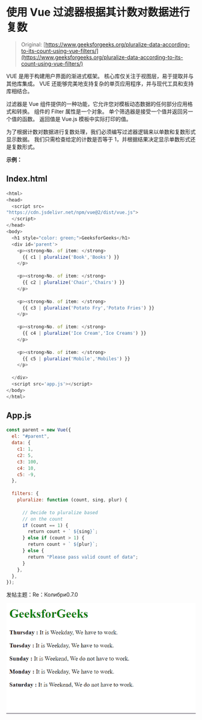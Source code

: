 # 使用 Vue 过滤器根据其计数对数据进行复数

> Original: [https://www.geeksforgeeks.org/pluralize-data-according-to-its-count-using-vue-filters/](https://www.geeksforgeeks.org/pluralize-data-according-to-its-count-using-vue-filters/)

VUE 是用于构建用户界面的渐进式框架。 核心库仅关注于视图层，易于提取并与其他库集成。 VUE 还能够完美地支持复杂的单页应用程序，并与现代工具和支持库相结合。

过滤器是 Vue 组件提供的一种功能，它允许您对模板动态数据的任何部分应用格式和转换。 组件的 Filter 属性是一个对象。 单个筛选器是接受一个值并返回另一个值的函数。 返回值是 Vue.js 模板中实际打印的值。

为了根据计数对数据进行复数处理，我们必须编写过滤器逻辑来以单数和复数形式显示数据。 我们只需检查给定的计数是否等于 1，并根据结果决定显示单数形式还是复数形式。

**示例：**

## Index.html

```js
<html>
<head>
  <script src=
"https://cdn.jsdelivr.net/npm/vue@2/dist/vue.js">
  </script>
</head>
<body>
  <h1 style="color: green;">GeeksforGeeks</h1>
  <div id='parent'>
    <p><strong>No. of item: </strong> 
      {{ c1 | pluralize('Book','Books') }}
    </p>

    <p><strong>No. of item: </strong> 
      {{ c2 | pluralize('Chair','Chairs') }}
    </p>

    <p><strong>No. of item: </strong>
      {{ c3 | pluralize('Potato Fry','Potato Fries') }}
    </p>

    <p><strong>No. of item: </strong>
      {{ c4 | pluralize('Ice Cream','Ice Creams') }}
    </p>

    <p><strong>No. of item: </strong>
      {{ c5 | pluralize('Mobile','Mobiles') }}
    </p>

  </div>
  <script src='app.js'></script>
</body>
</html>
```

## App.js

```js
const parent = new Vue({
  el: "#parent",
  data: {
    c1: 1,
    c2: 5,
    c3: 100,
    c4: 10,
    c5: -9,
  },

  filters: {
    pluralize: function (count, sing, plur) {

      // Decide to pluralize based
      // on the count
      if (count == 1) {
        return count + ` ${sing}`;
      } else if (count > 1) {
        return count + ` ${plur}`;
      } else {
        return "Please pass valid count of data";
      }
    },
  },
});
```

发帖主题：Re：Колибри0.7.0

![](img/a42e664c4c55adc2142e05d0022caebf.png)